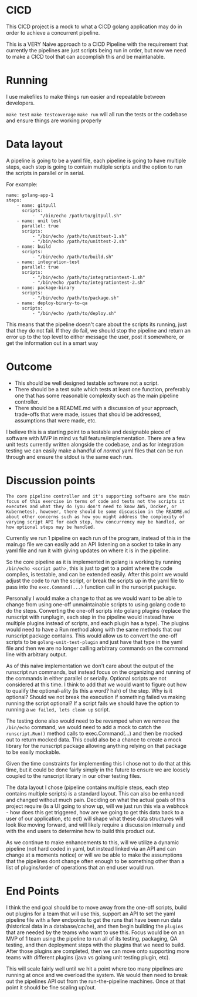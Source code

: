 # CICD
This CICD project is a mock to what a CICD golang application may do in order to achieve a concurrent pipeline.

This is a VERY Naive approach to a CICD Pipeline with the requirement that currently the pipelines are just scripts being run in order, but now we need to make a CICD tool that can accomplish this and be maintanable.

# Running
I use makefiles to make things run easier and repeatable between developers.

`make test`
`make testcoverage`
`make run`
will all run the tests or the codebase and ensure things are working properly

# Data layout
A pipeline is going to be a yaml file, each pipeline is going to have multiple steps, each step is going to contain multiple scripts and the option to run the scripts in parallel or in serial.

For example:
```
name: golang-app-1
steps:
    - name: gitpull
      scripts:
          -  "/bin/echo /path/to/gitpull.sh"
    - name: unit test
      parallel: true
      scripts:
          - "/bin/echo /path/to/unittest-1.sh"
          - "/bin/echo /path/to/unittest-2.sh"
    - name: build
      scripts:
          - "/bin/echo /path/to/build.sh"
    - name: integration-test
      parallel: true
      scripts:
          - "/bin/echo /path/to/integrationtest-1.sh"
          - "/bin/echo /path/to/integrationtest-2.sh"
    - name: package-binary
      scripts:
          - "/bin/echo /path/to/package.sh"
    - name: deploy-binary-to-qa
      scripts:
          - "/bin/echo /path/to/deploy.sh"
```

This means that the pipeline doesn't care about the scripts its running, just that they do not fail.
If they do fail, we should stop the pipeline and return an error up to the top level to either message the user, post it somewhere, or get the information out in a smart way

# Outcome
* This should be well designed testable software not a script.
* There should be a test suite which tests at least one function, preferably one that has some reasonable complexity such as the main pipeline controller.
* There should be a README.md with a discussion of your approach, trade-offs that were made, issues that should be addressed, assumptions that were made, etc.

I believe this is a starting point to a testable and designable piece of software with MVP in mind vs full feature/implementation.
There are a few unit tests currently written alongside the codebase, and as for integration testing we can easily make a handful of _normal_ yaml files that can be run through and ensure the stdout is the same each run.


# Discussion points
```
The core pipeline controller and it's supporting software are the main focus of this exercise in terms of code and tests not the scripts it executes and what they do (you don't need to know AWS, Docker, or Kubernetes), however, there should be some discussion in the README.md about other concerns such as how you might address the complexity of varying script API for each step, how concurrency may be handled, or how optional steps may be handled.
```

Currently we run 1 pipeline on each run of the program, instead of this in the main.go file we can easily add an API listening on a socket to take in any yaml file and run it with giving updates on where it is in the pipeline.

So the core pipeline as it is implemented in golang is working by running `/bin/echo <script path>`, this is just to get to a point where the code compiles, is testable, and can be extended easily. After this point we would adjust the code to run the script, or break the scripts up in the yaml file to pass into the `exec.Command(...)` function call in the runscript package.

Personally I would make a change to that as we would want to be able to change from using one-off unmaintainable scripts to using golang code to do the steps. Converting the one-off scripts into golang plugins (replace the runscript with runplugin, each step in the pipeline would instead have multiple plugins instead of scripts, and each plugin has a type). The plugins would need to have a Run method along with the same methods that our runscript package contains. This would allow us to convert the one-off scripts to be `golang-unit-test-plugin` and just have that type in the yaml file and then we are no longer calling arbitrary commands on the command line with arbitrary output.

As of this naive implementation we don't care about the output of the runscript run commands, but instead focus on the organizing and running of the commands in either parallel or serially. Optional scripts are not considered at this time. I think to add that we would want to figure out how to qualify the optional-ality (is this a word? hah) of the step. Why is it optional? Should we not break the execution if something failed vs making running the script optional? If a script fails we should have the option to running a `we failed, lets clean up` script.

The testing done also would need to be revamped when we remove the `/bin/echo` command, we would need to add a mock to catch the `runscript.Run()` method calls to exec.Command(...) and then be mocked out to return mocked data. This could also be a chance to create a mock library for the runscript package allowing anything relying on that package to be easily mockable.

Given the time constraints for implementing this I chose not to do that at this time, but it could be done fairly simply in the future to ensure we are loosely coupled to the runscript library in our other testing files.

The data layout I chose (pipeline contains multiple steps, each step contains multiple scripts) is a standard layout. This can also be enhanced and changed without much pain. Deciding on what the actual goals of this project require (is a UI going to show up, will we just run this via a webhook - how does this get triggered, how are we going to get this data back to a user of our application, etc ect) will shape what these data structures will look like moving forward, and will likely require a discussion internally and with the end users to determine how to build this product out.

As we continue to make enhancements to this, will we utilize a dynamic pipeline (not hard coded in yaml, but instead linked via an API and can change at a moments notice) or will we be able to make the assumptions that the pipelines dont change often enough to be something other than a list of plugins/order of operations that an end user would run. 


# End Points
I think the end goal should be to move away from the one-off scripts, build out plugins for a team that will use this, support an API to set the yaml pipeline file with a few endpoints to get the runs that have been run data (historical data in a database/cache), and then begin building the `plugins` that are needed by the teams who want to use this. Focus would be on an MVP of 1 team using the pipeline to run all of its testing, packaging, QA testing, and then deployment steps with the plugins that we need to build. After those plugins are completed, then we can move onto supporting more teams with different plugins (java vs golang unit testing plugin, etc).

This will scale fairly well until we hit a point where too many pipelines are running at once and we overload the system. We would then need to break out the pipelines API out from the run-the-pipeline machines. Once at that point it should be fine scaling up/out.
